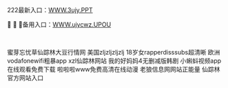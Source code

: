<p>
	222最新入口：<a href="http://www.baidu.com/link?url=6MA2SWnO3Raqke39an_0PUxosM6ZrUGzi1BN9tNnlPW&wd">WWW.3ujy.PPT</a> 
	<p>
		🐉
🐉
🐉备用入口：<a href="http://www.baidu.com/link?url=6MA2SWnO3Raqke39an_0PUxosM6ZrUGzi1BN9tNnlPW&wd">WWW.ujycwz.UPOU</a> 
	</p>
	<p>
		<br />
	</p>
	<p>
		蜜芽忘忧草仙踪林大豆行情网
美国zljzljzljzlj
18岁女rapperdisssubs超清晰
欧洲vodafonewifi粗暴app
xzl仙踪林网站
我的好妈妈4无删减版韩剧
小蝌蚪视频app在线观看免费下载
啦啦啦www免费高清在线动漫
老狼信息网网站正能量
仙踪林官方网站入口
	</p>
